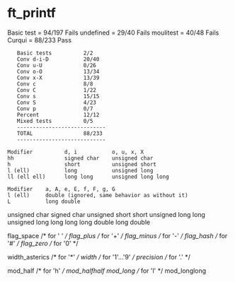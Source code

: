 # ft_printf
Basic test	=	94/197		Fails
undefined	=	29/40		Fails
moulitest	=	40/48		Fails
Curqui		=	88/233		Pass

       Basic tests          2/2
       Conv d-i-D           20/40
       Conv u-U             0/26
       Conv o-O             13/34
       Conv x-X             13/39
       Conv c               8/8
       Conv C               1/22
       Conv s               15/15
       Conv S               4/23
       Conv p               0/7
       Percent              12/12
       Mixed tests          0/5
       ----------------------------
       TOTAL                88/233
       ----------------------------

	Modifier          d, i           o, u, x, X
	hh                signed char    unsigned char
	h                 short          unsigned short
	l (ell)           long           unsigned long
	ll (ell ell)      long long      unsigned long long

	Modifier    a, A, e, E, f, F, g, G
    l (ell)     double (ignored, same behavior as without it)
    L           long double

unsigned char
signed char
unsigned short
short
unsigned long
long
unsigned long long
long long
double
long double

flag_space			/* for ' ' */
flag_plus			/* for '+' */
flag_minus			/* for '-' */
flag_hash			/* for '#' */
flag_zero			/* for '0' */

width_asterics		/* for '*' */
width				/* for '1'...'9' */
precision			/* for '.' */

mod_half			/* for 'h' */
mod_halfhalf
mod_long			/* for 'l' */
mod_longlong
